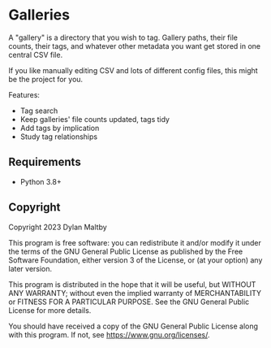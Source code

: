 Galleries
=========

A "gallery" is a directory that you wish to tag.
Gallery paths, their file counts, their tags,
and whatever other metadata you want get stored in one central CSV file.

If you like manually editing CSV and lots of different config files,
this might be the project for you.

Features:

-   Tag search
-   Keep galleries' file counts updated, tags tidy
-   Add tags by implication
-   Study tag relationships

Requirements
------------

-   Python 3.8+

Copyright
---------

Copyright 2023 Dylan Maltby

This program is free software: you can redistribute it and/or modify it
under the terms of the GNU General Public License as published by the
Free Software Foundation, either version 3 of the License, or (at your
option) any later version.

This program is distributed in the hope that it will be useful, but
WITHOUT ANY WARRANTY; without even the implied warranty of
MERCHANTABILITY or FITNESS FOR A PARTICULAR PURPOSE. See the GNU General
Public License for more details.

You should have received a copy of the GNU General Public License along
with this program. If not, see <https://www.gnu.org/licenses/>.
